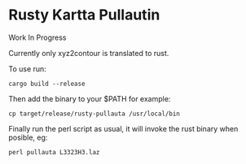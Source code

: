 # Rusty Kartta Pullautin

Work In Progress

Currently only xyz2contour is translated to rust.

To use run:

`cargo build --release`

Then add the binary to your $PATH for example:

`cp target/release/rusty-pullauta /usr/local/bin`

Finally run the perl script as usual, it will invoke the rust binary when posible, eg: 

`perl pullauta L3323H3.laz`
